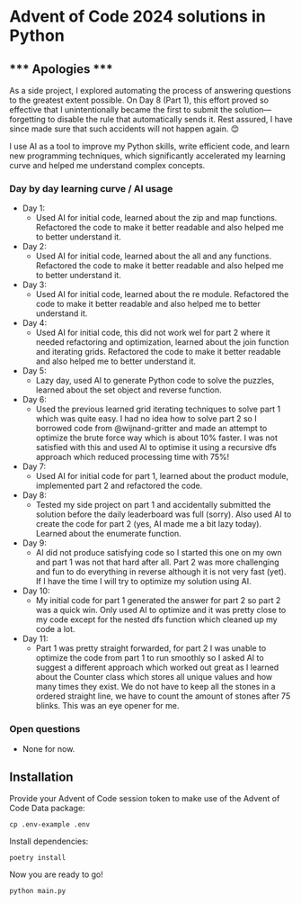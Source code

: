 # Advent of Code 2024 solutions in Python

## *** Apologies ***
As a side project, I explored automating the process of answering questions to the greatest extent possible. On Day 8 (Part 1), this effort proved so effective that I unintentionally became the first to submit the solution—forgetting to disable the rule that automatically sends it. Rest assured, I have since made sure that such accidents will not happen again. 😊


I use AI as a tool to improve my Python skills, write efficient code, and learn new programming techniques, which significantly accelerated my learning curve and helped me understand complex concepts.

### Day by day learning curve / AI usage
- Day 1: 
  - Used AI for initial code, learned about the zip and map functions. Refactored the code to make it better readable and also helped me to better understand it.
- Day 2: 
  - Used AI for initial code, learned about the all and any functions. Refactored the code to make it better readable and also helped me to better understand it.
- Day 3: 
  - Used AI for initial code, learned about the re module. Refactored the code to make it better readable and also helped me to better understand it.
- Day 4: 
  - Used AI for initial code, this did not work wel for part 2 where it needed refactoring and optimization, learned about the join function and iterating grids. Refactored the code to make it better readable and also helped me to better understand it.
- Day 5: 
  - Lazy day, used AI to generate Python code to solve the puzzles, learned about the set object and reverse function.
- Day 6: 
  - Used the previous learned grid iterating techniques to solve part 1 which was quite easy. I had no idea how to solve part 2 so I borrowed code from @wijnand-gritter and made an attempt to optimize the brute force way which is about 10% faster. I was not satisfied with this and used AI to optimise it using a recursive dfs approach which reduced processing time with 75%!
- Day 7: 
  - Used AI for initial code for part 1, learned about the product module, implemented part 2 and refactored the code.
- Day 8: 
  - Tested my side project on part 1 and accidentally submitted the solution before the daily leaderboard was full (sorry). Also used AI to create the code for part 2 (yes, AI made me a bit lazy today). Learned about the enumerate function.
- Day 9: 
  - AI did not produce satisfying code so I started this one on my own and part 1 was not that hard after all. Part 2 was more challenging and fun to do everything in reverse although it is not very fast (yet). If I have the time I will try to optimize my solution using AI.
- Day 10:
  - My initial code for part 1 generated the answer for part 2 so part 2 was a quick win. Only used AI to optimize and it was pretty close to my code except for the nested dfs function which cleaned up my code a lot.
- Day 11:
  - Part 1 was pretty straight forwarded, for part 2 I was unable to optimize the code from part 1 to run smoothly so I asked AI to suggest a different approach which worked out great as I learned about the Counter class which stores all unique values and how many times they exist. We do not have to keep all the stones in a ordered straight line, we have to count the amount of stones after 75 blinks. This was an eye opener for me.

### Open questions
- None for now.

## Installation

Provide your Advent of Code session token to make use of the Advent of Code Data package:
```shell
cp .env-example .env
```

Install dependencies:
```shell
poetry install
```

Now you are ready to go!
```shell
python main.py
```
